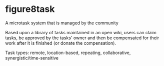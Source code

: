 # figure8task
A microtask system that is managed by the community

Based upon a library of tasks maintained in an open wiki, users can claim tasks, be approved by the tasks' owner and then be compensated for their work after it is finished (or donate the compensation).  

Task types:
remote,
location-based,
repeating,
collaborative,
synergistic/time-sensitive
